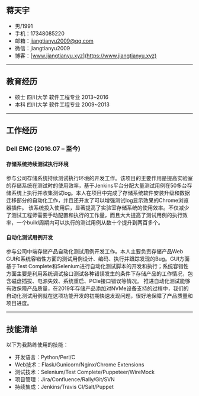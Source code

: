 ## 蒋天宇

- 男/1991
- 手机：17348085220
- 邮箱：jiangtianyu2009@qq.com
- 微信：jiangtianyu2009
- 博客：[www.jiangtianyu.xyz](https://www.jiangtianyu.xyz)

----------

## 教育经历

- 硕士 四川大学 软件工程专业 2013~2016
- 本科 四川大学 软件工程专业 2009~2013

----------

## 工作经历

### Dell EMC (2016.07 – 至今)

#### 存储系统持续测试执行环境

参与公司存储系统持续测试执行环境的开发工作。该项目的主要作用是提高实验室的存储系统在测试时的使用效率，基于Jenkins平台分配大量测试用例在50多台存储系统上执行并收集测试log。本人在项目中完成了存储系统软件安装升级和数据迁移部分的自动化工作，并且还开发了可以增强测试log显示效果的Chrome浏览器插件。
该系统投入使用后，显著提高了实验室存储系统的使用效率。不仅减少了测试工程师需要手动配置和执行的工作量，而且大大提高了测试用例的执行效率，一个build周期内可以执行的测试用例从数十个提升到两百多个。

#### 自动化测试用例开发

参与公司中端存储产品自动化测试用例开发工作。本人主要负责存储产品Web GUI和系统容错性方面的测试用例设计、编码、执行并跟踪发现的Bug。GUI方面基于Test Complete和Selenium进行自动化测试脚本的开发和执行；系统容错性方面主要是利用系统调试接口测试各种错误发生的条件下存储产品的工作情况，包含磁盘插拔、电源失效、系统重启、PCIe接口错误等情况。
推进自动化测试能够有效保障产品质量，在2019年存储产品添加对NVMe设备支持的过程中，我们的自动化测试用例就在这项功能开发的初期快速发现问题，很好地保障了产品质量和项目进度。

----------

## 技能清单

以下为我熟练使用的技能：

- 开发语言：Python/Perl/C
- Web技术：Flask/Gunicorn/Nginx/Chrome Extensions
- 测试技术：Selenium/Test Complete/Puppeteer/WireMock
- 项目管理：Jira/Confluence/Rally/Git/SVN
- 持续集成：Jenkins/Travis CI/Salt/Puppet